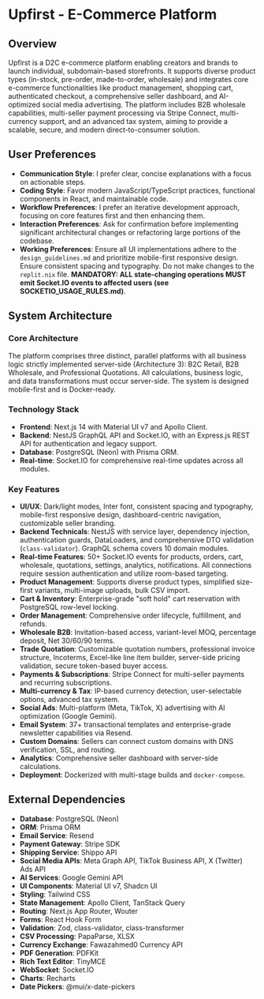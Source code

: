 # Upfirst - E-Commerce Platform

## Overview
Upfirst is a D2C e-commerce platform enabling creators and brands to launch individual, subdomain-based storefronts. It supports diverse product types (in-stock, pre-order, made-to-order, wholesale) and integrates core e-commerce functionalities like product management, shopping cart, authenticated checkout, a comprehensive seller dashboard, and AI-optimized social media advertising. The platform includes B2B wholesale capabilities, multi-seller payment processing via Stripe Connect, multi-currency support, and an advanced tax system, aiming to provide a scalable, secure, and modern direct-to-consumer solution.

## User Preferences
- **Communication Style**: I prefer clear, concise explanations with a focus on actionable steps.
- **Coding Style**: Favor modern JavaScript/TypeScript practices, functional components in React, and maintainable code.
- **Workflow Preferences**: I prefer an iterative development approach, focusing on core features first and then enhancing them.
- **Interaction Preferences**: Ask for confirmation before implementing significant architectural changes or refactoring large portions of the codebase.
- **Working Preferences**: Ensure all UI implementations adhere to the `design_guidelines.md` and prioritize mobile-first responsive design. Ensure consistent spacing and typography. Do not make changes to the `replit.nix` file. **MANDATORY: ALL state-changing operations MUST emit Socket.IO events to affected users (see SOCKETIO_USAGE_RULES.md)**.

## System Architecture

### Core Architecture
The platform comprises three distinct, parallel platforms with all business logic strictly implemented server-side (Architecture 3): B2C Retail, B2B Wholesale, and Professional Quotations. All calculations, business logic, and data transformations must occur server-side. The system is designed mobile-first and is Docker-ready.

### Technology Stack
-   **Frontend**: Next.js 14 with Material UI v7 and Apollo Client.
-   **Backend**: NestJS GraphQL API and Socket.IO, with an Express.js REST API for authentication and legacy support.
-   **Database**: PostgreSQL (Neon) with Prisma ORM.
-   **Real-time**: Socket.IO for comprehensive real-time updates across all modules.

### Key Features
-   **UI/UX**: Dark/light modes, Inter font, consistent spacing and typography, mobile-first responsive design, dashboard-centric navigation, customizable seller branding.
-   **Backend Technicals**: NestJS with service layer, dependency injection, authentication guards, DataLoaders, and comprehensive DTO validation (`class-validator`). GraphQL schema covers 10 domain modules.
-   **Real-time Features**: 50+ Socket.IO events for products, orders, cart, wholesale, quotations, settings, analytics, notifications. All connections require session authentication and utilize room-based targeting.
-   **Product Management**: Supports diverse product types, simplified size-first variants, multi-image uploads, bulk CSV import.
-   **Cart & Inventory**: Enterprise-grade "soft hold" cart reservation with PostgreSQL row-level locking.
-   **Order Management**: Comprehensive order lifecycle, fulfillment, and refunds.
-   **Wholesale B2B**: Invitation-based access, variant-level MOQ, percentage deposit, Net 30/60/90 terms.
-   **Trade Quotation**: Customizable quotation numbers, professional invoice structure, Incoterms, Excel-like line item builder, server-side pricing validation, secure token-based buyer access.
-   **Payments & Subscriptions**: Stripe Connect for multi-seller payments and recurring subscriptions.
-   **Multi-currency & Tax**: IP-based currency detection, user-selectable options, advanced tax system.
-   **Social Ads**: Multi-platform (Meta, TikTok, X) advertising with AI optimization (Google Gemini).
-   **Email System**: 37+ transactional templates and enterprise-grade newsletter capabilities via Resend.
-   **Custom Domains**: Sellers can connect custom domains with DNS verification, SSL, and routing.
-   **Analytics**: Comprehensive seller dashboard with server-side calculations.
-   **Deployment**: Dockerized with multi-stage builds and `docker-compose`.

## External Dependencies
-   **Database**: PostgreSQL (Neon)
-   **ORM**: Prisma ORM
-   **Email Service**: Resend
-   **Payment Gateway**: Stripe SDK
-   **Shipping Service**: Shippo API
-   **Social Media APIs**: Meta Graph API, TikTok Business API, X (Twitter) Ads API
-   **AI Services**: Google Gemini API
-   **UI Components**: Material UI v7, Shadcn UI
-   **Styling**: Tailwind CSS
-   **State Management**: Apollo Client, TanStack Query
-   **Routing**: Next.js App Router, Wouter
-   **Forms**: React Hook Form
-   **Validation**: Zod, class-validator, class-transformer
-   **CSV Processing**: PapaParse, XLSX
-   **Currency Exchange**: Fawazahmed0 Currency API
-   **PDF Generation**: PDFKit
-   **Rich Text Editor**: TinyMCE
-   **WebSocket**: Socket.IO
-   **Charts**: Recharts
-   **Date Pickers**: @mui/x-date-pickers